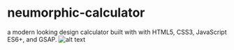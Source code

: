 ﻿# neumorphic-calculator
a modern looking design calculator built with with HTML5, CSS3, JavaScript ES6+,  and GSAP.
![alt text](https://user-images.githubusercontent.com/90546802/165235442-cf17abb5-ae62-4392-9a4a-0031a69f0f97.png) 



